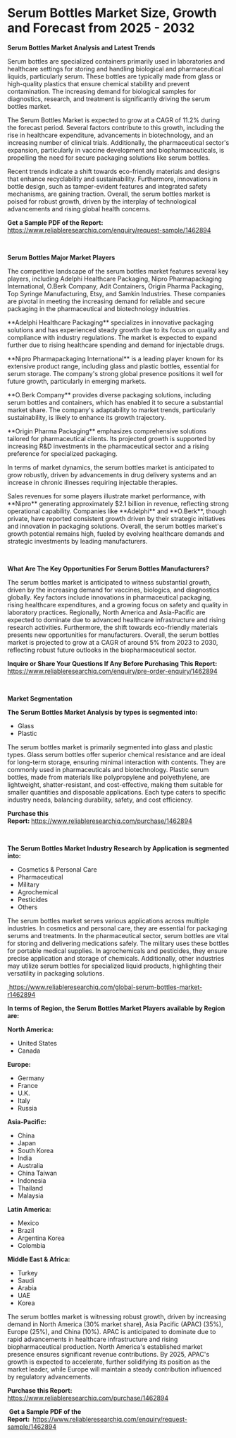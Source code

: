 <p><h1>Serum Bottles Market Size, Growth and Forecast from 2025 - 2032</h1></p><p><strong>Serum Bottles Market Analysis and Latest Trends</strong></p>
<p><p>Serum bottles are specialized containers primarily used in laboratories and healthcare settings for storing and handling biological and pharmaceutical liquids, particularly serum. These bottles are typically made from glass or high-quality plastics that ensure chemical stability and prevent contamination. The increasing demand for biological samples for diagnostics, research, and treatment is significantly driving the serum bottles market.</p><p>The Serum Bottles Market is expected to grow at a CAGR of 11.2% during the forecast period. Several factors contribute to this growth, including the rise in healthcare expenditure, advancements in biotechnology, and an increasing number of clinical trials. Additionally, the pharmaceutical sector's expansion, particularly in vaccine development and biopharmaceuticals, is propelling the need for secure packaging solutions like serum bottles.</p><p>Recent trends indicate a shift towards eco-friendly materials and designs that enhance recyclability and sustainability. Furthermore, innovations in bottle design, such as tamper-evident features and integrated safety mechanisms, are gaining traction. Overall, the serum bottles market is poised for robust growth, driven by the interplay of technological advancements and rising global health concerns.</p></p>
<p><strong>Get a Sample PDF of the Report:&nbsp;</strong> <a href="https://www.reliableresearchiq.com/enquiry/request-sample/1462894?utm_campaign=2324&utm_medium=2&utm_source=Github&utm_content=ia&utm_term=19042025&utm_id=serum-bottles">https://www.reliableresearchiq.com/enquiry/request-sample/1462894</a></p>
<p>&nbsp;</p>
<p><strong>Serum Bottles Major Market Players</strong></p>
<p><p>The competitive landscape of the serum bottles market features several key players, including Adelphi Healthcare Packaging, Nipro Pharmapackaging International, O.Berk Company, Adit Containers, Origin Pharma Packaging, Top Syringe Manufacturing, Etsy, and Samkin Industries. These companies are pivotal in meeting the increasing demand for reliable and secure packaging in the pharmaceutical and biotechnology industries.</p><p>**Adelphi Healthcare Packaging** specializes in innovative packaging solutions and has experienced steady growth due to its focus on quality and compliance with industry regulations. The market is expected to expand further due to rising healthcare spending and demand for injectable drugs.</p><p>**Nipro Pharmapackaging International** is a leading player known for its extensive product range, including glass and plastic bottles, essential for serum storage. The company's strong global presence positions it well for future growth, particularly in emerging markets.</p><p>**O.Berk Company** provides diverse packaging solutions, including serum bottles and containers, which has enabled it to secure a substantial market share. The company's adaptability to market trends, particularly sustainability, is likely to enhance its growth trajectory.</p><p>**Origin Pharma Packaging** emphasizes comprehensive solutions tailored for pharmaceutical clients. Its projected growth is supported by increasing R&D investments in the pharmaceutical sector and a rising preference for specialized packaging.</p><p>In terms of market dynamics, the serum bottles market is anticipated to grow robustly, driven by advancements in drug delivery systems and an increase in chronic illnesses requiring injectable therapies. </p><p>Sales revenues for some players illustrate market performance, with **Nipro** generating approximately $2.1 billion in revenue, reflecting strong operational capability. Companies like **Adelphi** and **O.Berk**, though private, have reported consistent growth driven by their strategic initiatives and innovation in packaging solutions. Overall, the serum bottles market's growth potential remains high, fueled by evolving healthcare demands and strategic investments by leading manufacturers.</p></p>
<p>&nbsp;</p>
<p><strong>What Are The Key Opportunities For Serum Bottles Manufacturers?</strong></p>
<p><p>The serum bottles market is anticipated to witness substantial growth, driven by the increasing demand for vaccines, biologics, and diagnostics globally. Key factors include innovations in pharmaceutical packaging, rising healthcare expenditures, and a growing focus on safety and quality in laboratory practices. Regionally, North America and Asia-Pacific are expected to dominate due to advanced healthcare infrastructure and rising research activities. Furthermore, the shift towards eco-friendly materials presents new opportunities for manufacturers. Overall, the serum bottles market is projected to grow at a CAGR of around 5% from 2023 to 2030, reflecting robust future outlooks in the biopharmaceutical sector.</p></p>
<p><strong>Inquire or Share Your Questions If Any Before Purchasing This Report:</strong> <a href="https://www.reliableresearchiq.com/enquiry/pre-order-enquiry/1462894?utm_campaign=2324&utm_medium=2&utm_source=Github&utm_content=ia&utm_term=19042025&utm_id=serum-bottles">https://www.reliableresearchiq.com/enquiry/pre-order-enquiry/1462894</a></p>
<p>&nbsp;</p>
<p><strong>Market Segmentation</strong></p>
<p><strong>The Serum Bottles Market Analysis by types is segmented into:</strong></p>
<p><ul><li>Glass</li><li>Plastic</li></ul></p>
<p><p>The serum bottles market is primarily segmented into glass and plastic types. Glass serum bottles offer superior chemical resistance and are ideal for long-term storage, ensuring minimal interaction with contents. They are commonly used in pharmaceuticals and biotechnology. Plastic serum bottles, made from materials like polypropylene and polyethylene, are lightweight, shatter-resistant, and cost-effective, making them suitable for smaller quantities and disposable applications. Each type caters to specific industry needs, balancing durability, safety, and cost efficiency.</p></p>
<p><strong>Purchase this Report:&nbsp;</strong><a href="https://www.reliableresearchiq.com/purchase/1462894?utm_campaign=2324&utm_medium=2&utm_source=Github&utm_content=ia&utm_term=19042025&utm_id=serum-bottles">https://www.reliableresearchiq.com/purchase/1462894</a></p>
<p>&nbsp;</p>
<p><strong>The Serum Bottles Market Industry Research by Application is segmented into:</strong></p>
<p><ul><li>Cosmetics & Personal Care</li><li>Pharmaceutical</li><li>Military</li><li>Agrochemical</li><li>Pesticides</li><li>Others</li></ul></p>
<p><p>The serum bottles market serves various applications across multiple industries. In cosmetics and personal care, they are essential for packaging serums and treatments. In the pharmaceutical sector, serum bottles are vital for storing and delivering medications safely. The military uses these bottles for portable medical supplies. In agrochemicals and pesticides, they ensure precise application and storage of chemicals. Additionally, other industries may utilize serum bottles for specialized liquid products, highlighting their versatility in packaging solutions.</p></p>
<p><a href="https://www.reliableresearchiq.com/global-serum-bottles-market-r1462894?utm_campaign=2324&utm_medium=2&utm_source=Github&utm_content=ia&utm_term=19042025&utm_id=serum-bottles">&nbsp;https://www.reliableresearchiq.com/global-serum-bottles-market-r1462894</a></p>
<p><strong>In terms of Region, the Serum Bottles Market Players available by Region are:</strong></p>
<p>
    <p> <strong> North America: </strong>
        <ul>
            <li>United States</li>
            <li>Canada</li>
        </ul>
        </p> 
    <p> <strong> Europe: </strong>
        <ul>
            <li>Germany</li>
            <li>France</li>
            <li>U.K.</li>
            <li>Italy</li>
            <li>Russia</li>
        </ul>
        </p> 
    <p> <strong> Asia-Pacific: </strong>
        <ul>
            <li>China</li>
            <li>Japan</li>
            <li>South Korea</li>
            <li>India</li>
            <li>Australia</li>
            <li>China Taiwan</li>
            <li>Indonesia</li>
            <li>Thailand</li>
            <li>Malaysia</li>
        </ul>
        </p> 
    <p> <strong> Latin America: </strong>
        <ul>
            <li>Mexico</li>
            <li>Brazil</li>
            <li>Argentina Korea</li>
            <li>Colombia</li>
        </ul>
        </p> 
    <p> <strong> Middle East & Africa: </strong>
        <ul>
            <li>Turkey</li>
            <li>Saudi</li>
            <li>Arabia</li>
            <li>UAE</li>
            <li>Korea</li>
        </ul>
    </p>
    </p>
<p><p>The serum bottles market is witnessing robust growth, driven by increasing demand in North America (30% market share), Asia Pacific (APAC) (35%), Europe (25%), and China (10%). APAC is anticipated to dominate due to rapid advancements in healthcare infrastructure and rising biopharmaceutical production. North America's established market presence ensures significant revenue contributions. By 2025, APAC's growth is expected to accelerate, further solidifying its position as the market leader, while Europe will maintain a steady contribution influenced by regulatory advancements.</p></p>
<p><strong>Purchase this Report: </strong><a href="https://www.reliableresearchiq.com/purchase/1462894?utm_campaign=2324&utm_medium=2&utm_source=Github&utm_content=ia&utm_term=19042025&utm_id=serum-bottles">https://www.reliableresearchiq.com/purchase/1462894</a></p>
<p>&nbsp;<strong>Get a Sample PDF of the Report:&nbsp;&nbsp;</strong><a href="https://www.reliableresearchiq.com/enquiry/request-sample/1462894?utm_campaign=2324&utm_medium=2&utm_source=Github&utm_content=ia&utm_term=19042025&utm_id=serum-bottles">https://www.reliableresearchiq.com/enquiry/request-sample/1462894</a></p>
<p><strong></strong></p>
<p><p></p><p></p><p></p></p>